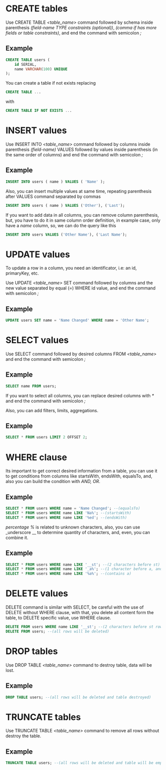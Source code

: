 # CREATE tables

Use CREATE TABLE _<table_name>_ command followed by schema inside parenthesis _(field-name TYPE constraints (optional))_, _(comma if has more fields or table constraints)_, and end the command with semicolon _;_

## Example

```sql
CREATE TABLE users (
    id SERIAL,
    name VARCHAR(100) UNIQUE
);
```

You can create a table if not exists replacing

```sql
CREATE TABLE ...
```

with

```sql
CREATE TABLE IF NOT EXISTS ...
```

# INSERT values

Use INSERT INTO _<table_name>_ command followed by columns inside parenthesis _(field-name)_ VALUES followed by values inside parenthesis (in the same order of columns) and end the command with semicolon _;_

## Example

```sql
INSERT INTO users ( name ) VALUES ( 'Name' );
```

Also, you can insert multiple values at same time, repeating parenthesis after VALUES command separated by commas

```sql
INSERT INTO users ( name ) VALUES ('Other'), ('Last');
```

If you want to add data in all columns, you can remove column parenthesis, but, you have to do it in same column order definition, in example case, only have a _name_ column, so, we can do the query like this

```sql
INSERT INTO users VALUES ('Other Name'), ('Last Name');
```

# UPDATE values

To update a row in a column, you need an identificator, i.e: an id, primaryKey, etc.

Use UPDATE _<table_name>_ SET command followed by columns and the new value separated by equal (=) WHERE id value, and end the command with semicolon _;_

## Example

```sql
UPDATE users SET name = 'Name Changed' WHERE name = 'Other Name';
```

# SELECT values

Use SELECT command followed by desired columns FROM _<table_name>_ and end the command with semicolon _;_

## Example

```sql
SELECT name FROM users;
```

If you want to select all columns, you can replace desired columns with _\*_ and end the command with semicolon _;_

Also, you can add filters, limits, aggregations.

## Example

```sql
SELECT * FROM users LIMIT 2 OFFSET 2;
```

# WHERE clause

Its important to get correct desired information from a table, you can use it to get conditions from columns like startsWith, endsWith, equalsTo, and, also you can build the condition with _AND, OR_.

## Example

```sql
SELECT * FROM users WHERE name = 'Name Changed'; --(equalsTo)
SELECT * FROM users WHERE name LIKE 'Na%'; --(startsWith)
SELECT * FROM users WHERE name LIKE '%ed'; --(endsWith)
```

_percentage %_ is related to unknown characters, also, you can use \_underscore \_\_ to determine quantity of characters, and, even, you can combine it.

## Example

```sql
SELECT * FROM users WHERE name LIKE '__st'; --(2 characters before st)
SELECT * FROM users WHERE name LIKE '_a%'; --(1 character before a, and ends with any other characters)
SELECT * FROM users WHERE name LIKE '%a%'; --(contains a)
```

# DELETE values

DELETE command is similar with SELECT, be careful with the use of DELETE without WHERE clause, with that, you delete all content form the table, to DELETE specific value, use WHERE clause.

```sql
DELETE FROM users WHERE name LIKE '__st'; --(2 characters before st rows will be deleted)
DELETE FROM users; --(all rows will be deleted)
```

# DROP tables

Use DROP TABLE _<table_name>_ command to destroy table, data will be lost.

## Example

```sql
DROP TABLE users; --(all rows will be deleted and table destroyed)
```

# TRUNCATE tables

Use TRUNCATE TABLE _<table_name>_ command to remove all rows without destroy the table.

## Example

```sql
TRUNCATE TABLE users; --(all rows will be deleted and table will be empty)
```

